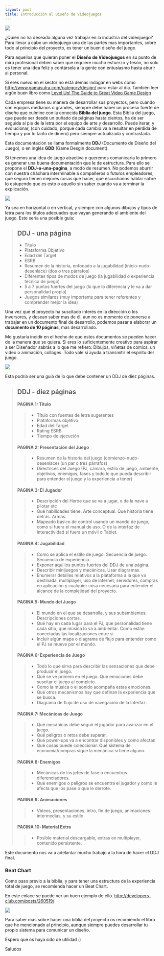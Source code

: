 ```yaml
---
layout: post
title: Introducción al Diseño de Videojuegos
---
```

 
![](http://www.dreaming-arts.com/da-content/uploads/2015/02/game-designer.png)
 
¿Quien no ha deseado alguna vez trabajar en la industria del videojuego?
Para llevar a cabo un videojuego una de las partes mas importantes, sobre todo
al principio del proyecto, es tener un buen diseño del juego.

Para aquellos que quieran poner el **Diseño de Videojuegos** en su punto de mira 
profesional deben saber que requiere mucho esfuerzo y tesón, no solo es 
tener una idea feliz y contársela a la gente con entusiasmo hasta aburir al personal.

Si eres nuevo en el sector no está demás indagar en webs como <http://www.gamasutra.com/category/design/>
para estar al día. También leer algún buen libro como [Level Up! The Guide to Great Video Game 
Design](http://eu.wiley.com/WileyCDA/WileyTitle/productCd-1118877195.html)

Cada empresa tiene su manera de desarrollar sus proyectos, pero cuando son equipos medianos o grandes,
siempre debe haber un proceso fuerte de diseño que culmine con la conocida **Biblia del juego**.
Esta Biblia del juego, que puede ser desde un puñado de páginas hasta cientos, ha de ser seguida 
al pie de la letra por el equipo de arte y desarrollo. Puede iterar, y evolucionar, (con cuidado, porque cada 
cambio va a resultar en pérdida de tiempo y por lo tanto de dinero) pero siempre actualizada
y contrastada.

Esta documentación se llama formalmente **DDJ** (Documento de Diseño del Juego), o en inglés **GDD** (Game Desgin document).

Si tenemos una idea de juego atractiva y queremos comunicarla lo primero es generar una buena documentación 
que le de estructura. Para ello se propone el **DDJ-a-una-pagina**, a modo de resumen. No podemos aburrir con nuestra cháchara interminable
a compañeros o futuros empleadores, que seguro tienen mejores cosas que hacer, que escuchanos hablar 
sobre lo estupendo que es esto o aquello sin saber cuando va a terminar la explicación.

![](https://store-images.s-microsoft.com/image/apps.15135.9007199266371183.840ef483-9aaf-4d15-90c1-6ba6268dd2c9.6bdb4f9a-61e4-4f00-abb2-4ac532c4fba8?w=471&h=265&q=60)

Ya sea en horizontal o en vertical, y siempre con algunos dibujos y 
tipos de letra para los títulos adecuados que vayan generando el ambiente del juego.
Este sería una posible guía:


> ## DDJ - una página
>- Título
>- Plataforma Objetivo
>- Edad del Target
>- ESRB
>- Resumen de la historia, enfocado a la jugabilidad (inicio-nudo-desenlace) (dos o tres párrafos)
>- Diferentes tipos de modos de juego (la jugabilidad o experiencia técnica de juego)
>- 5 a 7 puntos fuertes del juego (lo que lo diferencia y le va a dar personalidad propia)
>- Juegos similares (muy importante para tener referentes y comprender mejor la idea)


Una vez que el proyecto ha suscitado interés en la dirección o los inversores, y desean saber mas
de él, aun no es momento de ponerse a trabajar en un documento final de desarrollo, podemos pasar 
a elaborar un **documento de 10 páginas**, mas desarrollado.

Me gustaría incidir en el hecho de que estos documentos se pueden hacer de la manera que se quiera. 
Si eres lo suficientemente creativo para aspirar a ser Diseñador sabrás a lo que me refiero: Dibujos, 
viñetas de comics, un video o animación, collages. Todo vale si ayuda a transmitir el espíritu del juego.

![](https://s-media-cache-ak0.pinimg.com/736x/d7/61/38/d76138de84a31689daaa36be8df56fbd--game-character-design-main-character.jpg)

Esta podría ser una guía de lo que debe contener un DDJ de diez páginas.


> ## DDJ - diez páginas
> #### PAGINA 1: Título
>>-	Título con fuentes de letra sugerentes
>>-	Plataformas objetivo
>>-	Edad del Target
>>-	Rating ESRB
>>-	Tiempo de ejecución
> #### PAGINA 2: Presentación del Juego
>>-	Resumen de la historia del juego (comienzo-nudo-desenlace) (un par o tres párrafos)
>>-	Directrices del Juego (PJ, cámara, estilo de juego, ambiente, objetivos, enemigos, fases y todo lo que pueda describir para entender el juego y la experiencia a tener) 
> #### PAGINA 3: El Jugador
>>-	Descripción del Heroe que se va a jugar, o de la nave a pilotar etc
>>-	Qué habilidades tiene. Arte conceptual. Que historia tiene detrás. Armas.
>>-	Mapeado básico de control usando un mando de juego, como si fuera el manual de uso. O de la interfaz de interactividad si fuera un móvil o Tablet.
> #### PAGINA 4: Jugabilidad
>>-	Como se aplica el estilo de juego. Secuencia de juego. Secuencia de experiencia.
>>-	Exponer aquí los puntos fuertes del DDJ de una página.
>>-	Describir minijuegos y mecánicas. Usar diagramas. 
>>-	Enumerar detalles relativos a la plataforma a la que va destinada, multiplayer, uso de internet, servidores, compras en aplicación y cualquier cosa necesaria para entender el alcance de la complejidad del proyecto.
> #### PAGINA 5: Mundo del Juego
>>-	El mundo en el que se desarrolla, y sus subambientes. Descripciones cortas.
>>-	Qué hay en cada lugar para el PJ, que personalidad tiene cada sitio, que música lo va a ambientar. Como están conectadas las localizaciones entre si.
>>-	Incluir algún mapa o diagrama de flujo para entender como el PJ se mueve por el mundo.
> #### PAGINA 6: Experiencia de Juego
>>-	Todo lo que sirva para describir las sensaciones que debe producir el juego.
>>-	Qué se ve primero en el juego. Que emociones debe suscitar el juego al completo.
>>-	Como la música o el sonido acompaña estas emociones.
>>-	Qué otros mecanismos hay que definan la experiencia que se busca.
>>-	Diagrama de flujo de uso de navegación de la interfaz.
> #### PAGINA 7: Mecánicas de Juego
>>-	Qué mecánicas debe seguir el jugador para avanzar en el juego.
>>-	Qué peligros o retos debe superar.
>>-	Qué power-ups va a encontrar disponibles y como afectan.
>>-	Qué cosas puede coleccionar. Qué sistema de economía/compras sigue la mecánica si tiene alguno.
> #### PAGINA 8: Enemigos
>>-	Mecánicas de los jefes de fase o encuentros diferenciadores.
>>-	Qué enemigos o peligros se encuentra el jugador y como le afecta que los pase o que le derrote.
> #### PAGINA 9: Animaciones
>>-	Videos, presentaciones, intro, fin de juego, animaciones intermedias, y su estilo
> #### PAGINA 10: Material Extra
>>-	Posible material descargable, extras en multiplayer, contenido persistente.



Este documento nos va a adelantar mucho trabajo a la hora de hacer el DDJ final. 

### Beat Chart

Como paso previo a la biblia,
 y para tener una estructura de la experiencia total de juego, se recomienda hacer un Beat Chart.
 
En este enlace se puede ver un buen ejemplo de ello.
http://developers-club.com/posts/260519/

![](https://hsto.org/files/c24/2dd/e22/c242dde22f0349dabae63bc2e8a430ee.png)

Para saber más sobre hacer una biblia del proyecto os recomiendo el libro que he mencionado 
al principio, aunque siempre puedes desarrollar tu propio sistema para comunicar un diseño.


Espero que os haya sido de utilidad :)

Saludos
 





